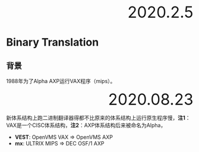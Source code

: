 <div style="font-size:3em; text-align:right;">2020.2.5</div>

# Binary Translation

## 背景

1988年为了Alpha AXP运行VAX程序（mips）。

<div style="text-align:right; font-size:3em;">2020.08.23</div>

新体系结构上跑二进制翻译器得都不比原来的体系结构上运行原生程序慢，**注1**：VAX是一个CISC体系结构，**注2**：AXP体系结构后来被命名为Alpha，

* **VEST**: OpenVMS VAX => OpenVMS AXP
* **mx**: ULTRIX MIPS => DEC OSF/1 AXP


